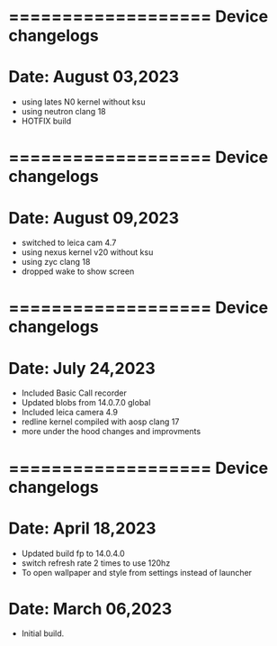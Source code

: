 ===================
Device changelogs
===================
Date: August 03,2023
===================
- using lates N0 kernel without ksu
- using neutron clang 18
- HOTFIX build

===================
Device changelogs
===================
Date: August 09,2023
===================
- switched to leica cam 4.7
- using nexus kernel v20 without ksu
- using zyc clang 18
- dropped wake to show screen

===================
Device changelogs
===================
Date: July 24,2023
===================
- Included Basic Call recorder
- Updated blobs from 14.0.7.0 global
- Included leica camera 4.9
- redline kernel compiled with aosp clang 17
- more under the hood changes and improvments

===================
Device changelogs
===================
Date: April 18,2023
===================
- Updated build fp to 14.0.4.0
- switch refresh rate 2 times to use 120hz
- To open wallpaper and style from settings instead of launcher

Date: March 06,2023
===================
- Initial build.
